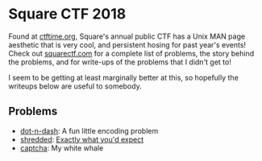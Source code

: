 # Square CTF 2018 #

Found at [ctftime.org](https://ctftime.org), Square's annual public CTF has a
Unix MAN page aesthetic that is very cool, and persistent hosing for past year's
events! Check out [squarectf.com](https://squarectf.com/2018) for a complete
list of problems, the story behind the problems, and for write-ups of the
problems that I didn't get to!

I seem to be getting at least marginally better at this, so hopefully the
writeups below are useful to somebody.

## Problems ##

+ [dot-n-dash](C1/README.md): A fun little encoding problem
+ [shredded](C3/README.md): [Exactly what you'd expect][1]
+ [captcha](C8/README.md): My white whale

[1]: https://www.google.com/url?sa=i&source=images&cd=&cad=rja&uact=8&ved=2ahUKEwiH8pq9zODeAhUK9YMKHXUqCj4QjRx6BAgBEAU&url=https%3A%2F%2Fwww.telltalesonline.com%2F14405%2Fbetter-call-saul-season-1-episode-8-recap-gifs%2F&psig=AOvVaw0EsDLzIySlQnX7ik8A-2es&ust=1542721742364558
